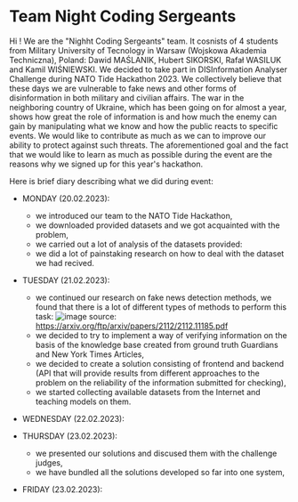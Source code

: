 # Team Night Coding Sergeants

Hi ! 
We are the "Nighht Coding Sergeants" team. It cosnists of 4 students from Military University of Tecnology in Warsaw (Wojskowa Akademia Techniczna), Poland: Dawid MAŚLANIK, Hubert SIKORSKI, Rafał WASILUK and Kamil WIŚNIEWSKI. We decided to take part in DISInformation Analyser Challenge during NATO Tide Hackathon 2023. We collectively believe that these days we are vulnerable to fake news and other forms of disinformation in both military and civilian affairs. The war in the neighboring country of Ukraine, which has been going on for almost a year, shows how great the role of information is and how much the enemy can gain by manipulating what we know and how the public reacts to specific events. We would like to contribute as much as we can to improve our ability to protect against such threats. The aforementioned goal and the fact that we would like to learn as much as possible during the event are the reasons why we signed up for this year's hackathon.

Here is brief diary describing what we did during event: 
- MONDAY (20.02.2023):
  - we introduced our team to the NATO Tide Hackathon, 
  - we downloaded provided datasets and we got acquainted with the problem,
  - we carried out a lot of analysis of the datasets provided:
  - we did a lot of painstaking research on how to deal with the dataset we had recived.
  
- TUESDAY (21.02.2023): 
  - we continued our research on fake news detection methods, we found that there is a lot of different types of methods to perform this task: 
  ![image](https://user-images.githubusercontent.com/68441059/220931876-0f5b36d0-7c26-476f-bf9a-f07bbd775415.png)
  source: https://arxiv.org/ftp/arxiv/papers/2112/2112.11185.pdf
  - we decided to try to implement a way of verifying information on the basis of the knowledge base created from ground truth Guardians and New York Times Articles,
  - we decided to create a solution consisting of frontend and backend (API that will provide results from different approaches to the problem on the reliability of the information submitted for checking),
  - we started collecting available datasets from the Internet and teaching models on them.
- WEDNESDAY (22.02.2023): 
- THURSDAY (23.02.2023): 
  - we presented our solutions and discused them with the challenge judges,
  - we have bundled all the solutions developed so far into one system,
- FRIDAY (23.02.2023): 

